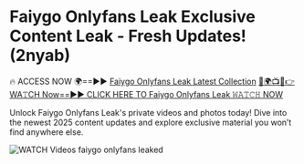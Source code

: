 # Faiygo Onlyfans Leak Exclusive Content Leak - Fresh Updates! (2nyab)

🔥 ACCESS NOW 🌍==►► <a href="https://tinyurl.com/3fjeunct" rel="nofollow">Faiygo Onlyfans Leak Latest Collection</a></h3>
[🔴🌍📺📱👉WA𝚃CH Now==►► CLICK HERE TO Faiygo Onlyfans Leak 𝚆𝙰𝚃𝙲𝙷 NOW](https://tinyurl.com/3fjeunct)

Unlock Faiygo Onlyfans Leak's private videos and photos today! Dive into the newest 2025 content updates and explore exclusive material you won’t find anywhere else.


<a href="https://tinyurl.com/3fjeunct" rel="nofollow" data-target="animated-image.originalLink"><img src="https://camo.githubusercontent.com/8a4f000d20f83aca3bf7ec5f350d767afa0574a8a352519fd8cfa583a6f93a33/68747470733a2f2f692e696d6775722e636f6d2f644a486b345a712e676966" alt="WATCH Videos" data-canonical-src="https://i.imgur.com/dJHk4Zq.gif" style="max-width: 100%; display: inline-block;" data-target="animated-image.originalImage"></a>
faiygo onlyfans leaked